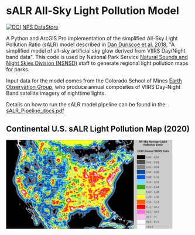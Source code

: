 # sALR All-Sky Light Pollution Model

[![DOI](https://zenodo.org/badge/980192014.svg)](https://doi.org/10.5281/zenodo.15587614)
[NPS DataStore](https://doi.org/10.5281/zenodo.15587614)

A Python and ArcGIS Pro implementation of the simplified All-Sky Light Pollution Ratio (sALR) model described in [Dan Duriscoe et al. 2018](https://www.sciencedirect.com/science/article/pii/S0022407317308749), "A simplified model of all-sky artificial sky glow derived from VIIRS Day/Night band data". This code is used by National Park Service [Natural Sounds and Night Skies Division (NSNSD)](https://www.nps.gov/orgs/1050/index.htm) staff to generate regional light pollution maps for parks.

Input data for the model comes from the Colorado School of Mines [Earth Observation Group](https://eogdata.mines.edu/products/vnl/), who produce annual composites of VIIRS Day-Night Band satellite imagery of nighttime lights.

Details on how to run the sALR model pipeline can be found in the [sALR_Pipeline_docs.pdf](docs/sALR_pipeline_docs.pdf)


## Continental U.S. sALR Light Pollution Map (2020)
<img src="static/sALR_2020_Layout.png?raw=true" alt="2020 sALR Model" width="90%"/>